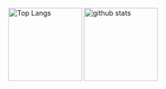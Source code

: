 <p align="left"> 
  <img alt="Top Langs" height="150px" src="https://github-readme-stats.vercel.app/api/top-langs/?username=Maple0922&layout=compact&show_icons=true&theme=onedark" />
  <img alt="github stats" height="150px" src="https://github-readme-stats.vercel.app/api?username=Maple0922&theme=onedark&show_icons=ture" />
</p>
